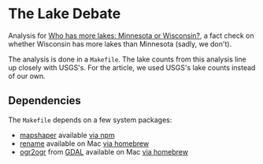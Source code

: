 # The Lake Debate

Analysis for [Who has more lakes: Minnesota or Wisconsin?](https://www.politifact.com/wisconsin/statements/2019/may/23/sara-meaney/who-has-more-lakes-minnesota-or-wisconsin/), a fact check on whether Wisconsin has more lakes than Minnesota (sadly, we don't).

The analysis is done in a `Makefile`. The lake counts from this analysis line up closely with USGS's. For the article, we used USGS's lake counts instead of our own.

## Dependencies

The `Makefile` depends on a few system packages:
* [mapshaper](https://github.com/mbloch/mapshaper) available [via npm](https://www.npmjs.com/package/mapshaper)
* [rename](http://plasmasturm.org/code/rename/) available on Mac [via homebrew](https://formulae.brew.sh/formula/rename)
* [ogr2ogr](https://gdal.org/programs/ogr2ogr.html) from [GDAL](https://gdal.org/) available on Mac [via homebrew](https://formulae.brew.sh/formula/gdal)
